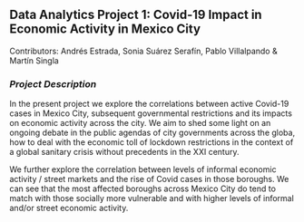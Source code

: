 ## Data Analytics Project 1: Covid-19 Impact in Economic Activity in Mexico City
Contributors: Andrés Estrada, Sonia Suárez Serafín, Pablo Villalpando & Martín Singla

### _Project Description_
In the present project we explore the correlations between active Covid-19 cases in Mexico City, subsequent governmental restrictions and its impacts on economic activity across the city. We aim to shed some light on an ongoing debate in the public agendas of city governments across the globa, how to deal with the economic toll of lockdown restrictions in the context of a global sanitary crisis without precedents in the XXI century. 

We further explore the correlation between levels of informal economic activity / street markets and the rise of Covid cases in those boroughs. We can see that the most affected boroughs across Mexico City do tend to match with those socially more vulnerable and with higher levels of informal and/or street economic activity.
